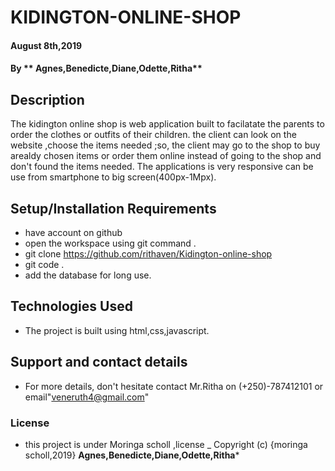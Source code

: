 # KIDINGTON-ONLINE-SHOP

#### August 8th,2019

#### By ** Agnes,Benedicte,Diane,Odette,Ritha**

## Description

The kidington online shop is web application built to facilatate the parents to order the clothes or outfits of their children. the client can look on the website ,choose the items needed ;so, the client may go to the shop to buy arealdy chosen items or order them online instead of going to the shop and don't found the items needed.
The applications is very responsive can be use from smartphone to big screen(400px-1Mpx).

## Setup/Installation Requirements

* have account on github 
* open the workspace using git command .
* git clone https://github.com/rithaven/Kidington-online-shop
* git code .
* add the database for long use.
 

## Technologies Used
* The project is built using html,css,javascript.

## Support and contact details
* For more details, don't hesitate contact Mr.Ritha on (+250)-787412101 or email"veneruth4@gmail.com"
### License

* this project is under Moringa scholl ,license _
Copyright (c) {moringa scholl,2019} **Agnes,Benedicte,Diane,Odette,Ritha***
